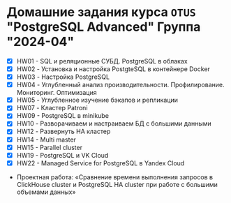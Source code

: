 
# Домашние задания курса `OTUS` "PostgreSQL Advanced" Группа "2024-04"

* [x] HW01 - SQL и реляционные СУБД. PostgreSQL в облаках 
* [x] HW02 - Установка и настройка PostgteSQL в контейнере Docker
* [x] HW03 - Настройка PostgreSQL
* [x] HW04 - Углубленный анализ производительности. Профилирование. Мониторинг. Оптимизация 
* [x] HW05 - Углубленное изучение бэкапов и репликации
* [x] HW07 - Кластер Patroni
* [x] HW09 - PostgreSQL в minikube
* [x] HW10 - Разворачиваем и настраиваем БД с большими данными
* [x] HW12 - Развернуть HA кластер
* [x] HW14 - Multi master
* [x] HW15 - Parallel cluster
* [x] HW19 - PostgreSQL и VK Cloud
* [x] HW22 - Managed Service for PostgreSQL в Yandex Cloud
* Проектная работа: «Сравнение времени выполнения запросов в ClickHouse cluster и PostgreSQL HA cluster при работе с большими объемами данных»




